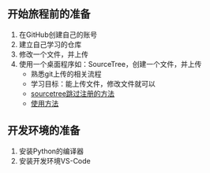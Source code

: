 ## 开始旅程前的准备

1. 在GitHub创建自己的账号
2. 建立自己学习的仓库
3. 修改一个文件，并上传
4. 使用一个桌面程序如：SourceTree，创建一个文件，并上传
    * 熟悉git上传的相关流程
    * 学习目标：能上传文件，修改文件就可以
    * [sourcetree跳过注册的方法](https://www.cnblogs.com/lucio110/p/8192792.html)
    * [使用方法](https://www.jianshu.com/p/11bba2b1e95d)


## 开发环境的准备
1. 安装Python的编译器
2. 安装开发环境VS-Code
